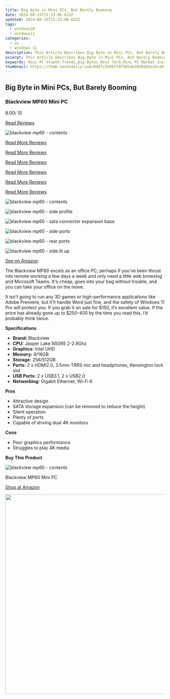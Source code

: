 ```yaml
---
title: Big Byte in Mini PCs, But Barely Booming
date: 2024-08-15T15:23:06.633Z
updated: 2024-08-16T15:23:06.633Z
tags:
  - windows10
  - windows11
categories:
  - os
  - windows 11
description: This Article Describes Big Byte in Mini PCs, But Barely Booming
excerpt: This Article Describes Big Byte in Mini PCs, But Barely Booming
keywords: Mini PC Growth Trends,Big Bytes Mini Tech,Mini PC Market Insight,Small Byte Technology,Pocket-Sized PCs,MicroPC Innovation,Tiny PC Performance
thumbnail: https://thmb.techidaily.com/8d6fc5e965f8f403ab26d9d65a1bca0fa8c0fcf476d607d4885f74d57cfde7c9.jpg
---
```


## Big Byte in Mini PCs, But Barely Booming

### Blackview MP60 Mini PC

 8.00/ 10

[Read Reviews](https://www.amazon.com/Blackview-Computer-Processor-Business-Ethernet/dp/B0BJJZVBXP?th=1&tag=muo-2d5hqhd-20&ascsubtag=UUmuoUeUpU2020008&asc%5Frefurl=https%3A%2F%2Fwww.makeuseof.com%2Fblackview-mp60-mini-pc-review%2F&asc%5Fcampaign=Affiliate)

![blackview mp60 - contents](https://static0.makeuseofimages.com/wordpress/wp-content/uploads/2023/01/blackview-mp60-contents.jpg)

[Read More Reviews](https://www.amazon.com/Blackview-Computer-Processor-Business-Ethernet/dp/B0BJJZVBXP?th=1&tag=muo-2d5hqhd-20&ascsubtag=UUmuoUeUpU2020008&asc%5Frefurl=https%3A%2F%2Fwww.makeuseof.com%2Fblackview-mp60-mini-pc-review%2F&asc%5Fcampaign=Affiliate)

[Read More Reviews](https://www.amazon.com/Blackview-Computer-Processor-Business-Ethernet/dp/B0BJJZVBXP?th=1&tag=muo-2d5hqhd-20&ascsubtag=UUmuoUeUpU2020008&asc%5Frefurl=https%3A%2F%2Fwww.makeuseof.com%2Fblackview-mp60-mini-pc-review%2F&asc%5Fcampaign=Affiliate)

[Read More Reviews](https://www.amazon.com/Blackview-Computer-Processor-Business-Ethernet/dp/B0BJJZVBXP?th=1&tag=muo-2d5hqhd-20&ascsubtag=UUmuoUeUpU2020008&asc%5Frefurl=https%3A%2F%2Fwww.makeuseof.com%2Fblackview-mp60-mini-pc-review%2F&asc%5Fcampaign=Affiliate)

[Read More Reviews](https://www.amazon.com/Blackview-Computer-Processor-Business-Ethernet/dp/B0BJJZVBXP?th=1&tag=muo-2d5hqhd-20&ascsubtag=UUmuoUeUpU2020008&asc%5Frefurl=https%3A%2F%2Fwww.makeuseof.com%2Fblackview-mp60-mini-pc-review%2F&asc%5Fcampaign=Affiliate)

[Read More Reviews](https://www.amazon.com/Blackview-Computer-Processor-Business-Ethernet/dp/B0BJJZVBXP?th=1&tag=muo-2d5hqhd-20&ascsubtag=UUmuoUeUpU2020008&asc%5Frefurl=https%3A%2F%2Fwww.makeuseof.com%2Fblackview-mp60-mini-pc-review%2F&asc%5Fcampaign=Affiliate)

[Read More Reviews](https://www.amazon.com/Blackview-Computer-Processor-Business-Ethernet/dp/B0BJJZVBXP?th=1&tag=muo-2d5hqhd-20&ascsubtag=UUmuoUeUpU2020008&asc%5Frefurl=https%3A%2F%2Fwww.makeuseof.com%2Fblackview-mp60-mini-pc-review%2F&asc%5Fcampaign=Affiliate)

![blackview mp60 - contents](https://static0.makeuseofimages.com/wordpress/wp-content/uploads/2023/01/blackview-mp60-contents.jpg)

![blackview mp60 - side profile](https://static0.makeuseofimages.com/wordpress/wp-content/uploads/2023/01/blackview-mp60-side-profile.jpg)

![blackview mp60 - sata connector expansion base](https://static0.makeuseofimages.com/wordpress/wp-content/uploads/2023/01/blackview-mp60-sata-connector-expansion-base.jpg)

![blackview mp60 - side ports](https://static0.makeuseofimages.com/wordpress/wp-content/uploads/2023/01/blackview-mp60-side-ports.jpg)

![blackview mp60 - rear ports](https://static0.makeuseofimages.com/wordpress/wp-content/uploads/2023/01/blackview-mp60-rear-ports.jpg)

![blackview mp60 - side lit up](https://static0.makeuseofimages.com/wordpress/wp-content/uploads/2023/01/blackview-mp60-side-lit-up.jpg)

[See on Amazon](https://www.amazon.com/Blackview-Computer-Processor-Business-Ethernet/dp/B0BJJZVBXP?th=1&tag=muo-2d5hqhd-20&ascsubtag=UUmuoUeUpU2020008&asc%5Frefurl=https%3A%2F%2Fwww.makeuseof.com%2Fblackview-mp60-mini-pc-review%2F&asc%5Fcampaign=Affiliate)

 The Blackview MP60 excels as an office PC; perhaps if you've been thrust into remote working a few days a week and only need a little web browsing and Microsoft Teams. It's cheap, goes into your bag without trouble, and you can take your office on the move.

 It isn't going to run any 3D games or high-performance applications like Adobe Premiere, but it'll handle Word just fine, and the safety of Windows 11 Pro will protect you. If you grab it on sale for $150, it’s excellent value. If the price has already gone up to $250-400 by the time you read this, I’d probably think twice.

**Specifications**

* **Brand:** Blackview
* **CPU:** Jasper Lake N5095 2-2.9Ghz
* **Graphics:** Intel UHD
* **Memory:** 8/16GB
* **Storage:** 256/512GB
* **Ports:** 2 x HDMI2.0, 3.5mm TRRS mic and headphones, Kensington lock slot
* **USB Ports:** 2 x USB3.1, 2 x USB2.0
* **Networking:** Gigabit Ethernet, Wi-Fi 6

**Pros**

* Attractive design
* SATA storage expansion (can be removed to reduce the height)
* Silent operation
* Plenty of ports
* Capable of driving dual 4K monitors

**Cons**

* Poor graphics performance
* Struggles to play 4K media

**Buy This Product**

![blackview mp60 - contents](https://static0.makeuseofimages.com/wordpress/wp-content/uploads/2023/01/blackview-mp60-contents.jpg)

Blackview MP60 Mini PC

[Shop at Amazon](https://www.amazon.com/Blackview-Computer-Processor-Business-Ethernet/dp/B0BJJZVBXP?th=1&tag=muo-2d5hqhd-20&ascsubtag=UUmuoUeUpU2020008&asc%5Frefurl=https%3A%2F%2Fwww.makeuseof.com%2Fblackview-mp60-mini-pc-review%2F&asc%5Fcampaign=Affiliate)

<ins class="adsbygoogle"
     style="display:block"
     data-ad-format="autorelaxed"
     data-ad-client="ca-pub-7571918770474297"
     data-ad-slot="1223367746"></ins>



<ins class="adsbygoogle"
     style="display:block"
     data-ad-client="ca-pub-7571918770474297"
     data-ad-slot="8358498916"
     data-ad-format="auto"
     data-full-width-responsive="true"></ins>







<!-- affiliate ads begin -->
<a href="https://thefitville.pxf.io/c/5597632/1526796/15852" target="_top" id="1526796"><img src="//a.impactradius-go.com/display-ad/15852-1526796" border="0" alt="" width="1200" height="628"/></a><img height="0" width="0" src="https://imp.pxf.io/i/5597632/1526796/15852" style="position:absolute;visibility:hidden;" border="0" />
<!-- affiliate ads end -->